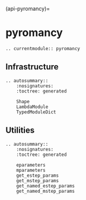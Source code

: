 (api-pyromancy)=
# pyromancy

```{eval-rst}
.. currentmodule:: pyromancy
```

## Infrastructure
```{eval-rst}
.. autosummary::
    :nosignatures:
    :toctree: generated

    Shape
    LambdaModule
    TypedModuleDict
```

## Utilities
```{eval-rst}
.. autosummary::
    :nosignatures:
    :toctree: generated

    eparameters
    mparameters
    get_estep_params
    get_mstep_params
    get_named_estep_params
    get_named_mstep_params
```